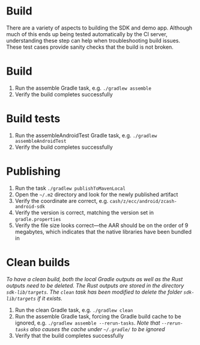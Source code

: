 # Build
There are a variety of aspects to building the SDK and demo app.  Although much of this ends up being tested automatically by the CI server, understanding these step can help when troubleshooting build issues.  These test cases provide sanity checks that the build is not broken.

# Build
1. Run the assemble Gradle task, e.g. `./gradlew assemble`
1. Verify the build completes successfully

# Build tests
1. Run the assembleAndroidTest Gradle task, e.g. `./gradlew assembleAndroidTest`
1. Verify the build completes successfully

# Publishing
1. Run the task `./gradlew publishToMavenLocal`
1. Open the `~/.m2` directory and look for the newly published artifact
1. Verify the coordinate are correct, e.g. `cash/z/ecc/android/zcash-android-sdk`
1. Verify the version is correct, matching the version set in `gradle.properties`
1. Verify the file size looks correct—the AAR should be on the order of 9 megabytes, which indicates that the native libraries have been bundled in

# Clean builds
_To have a clean build, both the local Gradle outputs as well as the Rust outputs need to be deleted.  The Rust outputs are stored in the directory `sdk-lib/targets`.  The `clean` task has been modified to delete the folder `sdk-lib/targets` if it exists._
1. Run the clean Gradle task, e.g. `./gradlew clean`
1. Run the assemble Gradle task, forcing the Gradle build cache to be ignored, e.g. `./gradlew assemble --rerun-tasks`. _Note that `--rerun-tasks` also causes the cache under `~/.gradle/` to be ignored_
1. Verify that the build completes successfully